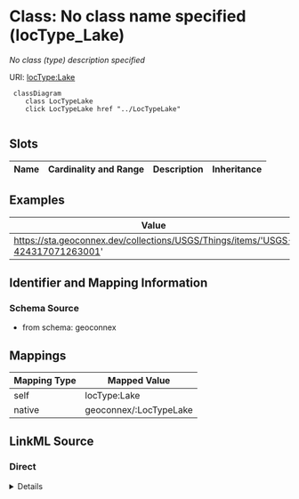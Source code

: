 

# Class: No class name specified (locType_Lake)


_No class (type) description specified_





URI: [locType:Lake](locType:Lake)






```mermaid
 classDiagram
    class LocTypeLake
    click LocTypeLake href "../LocTypeLake"
      
```




<!-- no inheritance hierarchy -->


## Slots

| Name | Cardinality and Range | Description | Inheritance |
| ---  | --- | --- | --- |










## Examples

| Value |
| --- |
| https://sta.geoconnex.dev/collections/USGS/Things/items/'USGS-424317071263001' |


## Identifier and Mapping Information







### Schema Source


* from schema: geoconnex




## Mappings

| Mapping Type | Mapped Value |
| ---  | ---  |
| self | locType:Lake |
| native | geoconnex/:LocTypeLake |







## LinkML Source

<!-- TODO: investigate https://stackoverflow.com/questions/37606292/how-to-create-tabbed-code-blocks-in-mkdocs-or-sphinx -->

### Direct

<details>
```yaml
name: locType_Lake
conforms_to: No schema conformance document specified
description: No class (type) description specified
title: No class name specified
notes:
- Class with 1 occurrences.
examples:
- value: https://sta.geoconnex.dev/collections/USGS/Things/items/'USGS-424317071263001'
from_schema: geoconnex
rank: 1000
class_uri: locType:Lake

```
</details>

### Induced

<details>
```yaml
name: locType_Lake
conforms_to: No schema conformance document specified
description: No class (type) description specified
title: No class name specified
notes:
- Class with 1 occurrences.
examples:
- value: https://sta.geoconnex.dev/collections/USGS/Things/items/'USGS-424317071263001'
from_schema: geoconnex
rank: 1000
class_uri: locType:Lake

```
</details>